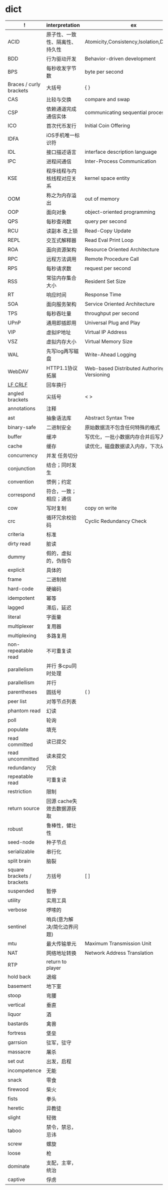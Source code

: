 # dict

| !                          | interpretation                 | ex                                             |
| -------------------------- | ------------------------------ | ---------------------------------------------- |
| ACID                       | 原子性、一致性、隔离性、持久性 | Atomicity,Consistency,Isolation,Durability     |
| BDD                        | 行为驱动开发                   | Behavior-driven development                    |
| BPS                        | 每秒收发字节数                 | byte per second                                |
| Braces / curly brackets    | 大括号                         | { }                                            |
| CAS                        | 比较与交换                     | compare and swap                               |
| CSP                        | 依赖通道完成通信实体           | communicating sequential processes             |
| ICO                        | 首次代币发行                   | Initial Coin Offering                          |
| IDFA                       | iOS手机唯一标识符              |
| IDL                        | 接口描述语言                   | interface description language                 |
| IPC                        | 进程间通信                     | Inter-Process Communication                    |
| KSE                        | 程序线程与内核线程对应关系     | kernel space entity                            |
| OOM                        | 称之为内存溢出                 | out of memory                                  |
| OOP                        | 面向对象                       | object-oriented programming                    |
| QPS                        | 每秒查询数                     | query per second                               |
| RCU                        | 读副本 改上锁                  | Read-Copy Update                               |
| REPL                       | 交互式解释器                   | Read Eval Print Loop                           |
| ROA                        | 面向资源架构                   | Resource Oriented Architecture                 |
| RPC                        | 远程方法调用                   | Remote Procedure Call                          |
| RPS                        | 每秒请求数                     | request per second                             |
| RSS                        | 常驻内存集合大小               | Resident Set Size                              |
| RT                         | 响应时间                       | Response Time                                  |
| SOA                        | 面向服务架构                   | Service Oriented Architecture                  |
| TPS                        | 每秒吞吐量                     | throughput per second                          |
| UPnP                       | 通用即插即用                   | Universal Plug and Play                        |
| VIP                        | 虚拟IP地址                     | Virtual IP Address                             |
| VSZ                        | 虚拟内存大小                   | Virtual Memory Size                            |
| WAL                        | 先写log再写磁盘                | Write-Ahead Logging                            |
| WebDAV                     | HTTP1.1协议拓展                | Web-based Distributed Authoring and Versioning |
| [LF CRLF](ref/lf-crlf.md)  | 回车换行                       |
| angled brackets            | 尖括号                         | < >                                            |
| annotations                | 注释                           |
| ast                        | 抽象语法库                     | Abstract Syntax Tree                           |
| binary-safe                | 二进制安全                     | 原始数据流不包含任何特殊的格式                 |
| buffer                     | 缓冲                           | 写优化，一批小数据内存合并后写入磁盘           |
| cache                      | 缓存                           | 读优化，磁盘数据读入内存，下次从内存读         |
| concurrency                | 并发 任务切分                  |
| conjunction                | 结合；同时发生                 |
| convention                 | 惯例；约定                     |
| correspond                 | 符合，一致；相应；通信         |
| cow                        | 写时复制                       | copy on write                                  |
| crc                        | 循环冗余校验码                 | Cyclic Redundancy Check                        |
| criteria                   | 标准                           |
| dirty read                 | 脏读                           |
| dummy                      | 假的，虚拟的，伪指令           |
| explicit                   | 具体的                         |
| frame                      | 二进制帧                       |
| hard-code                  | 硬编码                         |
| idempotent                 | 幂等                           |
| lagged                     | 滞后，延迟                     |
| literal                    | 字面量                         |
| multiplexer                | 复用器                         |
| multiplexing               | 多路复用                       |
| non-repeatable read        | 不可重复读                     |
| parallelism                | 并行 多cpu同时处理             |
| parallellism               | 并行                           |
| parentheses                | 圆括号                         | ( )                                            |
| peer list                  | 对等节点列表                   |
| phantom read               | 幻读                           |
| poll                       | 轮询                           |
| populate                   | 填充                           |
| read committed             | 读已提交                       |
| read uncommitted           | 读未提交                       |
| redundancy                 | 冗余                           |
| repeatable read            | 可重复读                       |
| restriction                | 限制                           |
| return source              | 回源 cache失效去数据源获取     |
| robust                     | 鲁棒性，健壮性                 |
| seed-node                  | 种子节点                       |
| serializable               | 串行化                         |
| split brain                | 脑裂                           |
| square brackets / brackets | 方括号                         | [ ]                                            |
| suspended                  | 暂停                           |
| utility                    | 实用工具                       |
| verbose                    | 啰嗦的                         |
| sentinel                   | 哨兵(意为解决/简化边界问题)    |
| mtu                        | 最大传输单元                   | Maximum Transmission Unit                      |
| NAT                        | 网络地址转换                   | Network Address Translation                    |
| RTP                        | return to player               |
| hold back                  | 退缩                           |
| basement                   | 地下室                         |
| stoop                      | 弯腰                           |
| vertical                   | 垂直                           |
| liquor                     | 酒                             |
| bastards                   | 禽兽                           |
| fortress                   | 堡垒                           |
| garrsion                   | 驻军，驻守                     |
| massacre                   | 屠杀                           |
| set out                    | 出发，启程                     |
| incompetence               | 无能                           |
| snack                           |零食
|firewood | 柴火
|fists | 拳头
| heretic | 异教徒
| slight | 轻微
| taboo | 禁令，禁忌，忌讳
| screw | 螺旋
| loose| 枪
| dominate| 支配，主宰，统治
| captive | 俘虏
